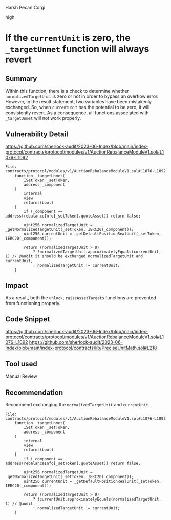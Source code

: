 Harsh Pecan Corgi

high

# If the `currentUnit` is zero, the `_targetUnmet` function will always revert


## Summary

Within this function, there is a check to determine whether `normalizedTargetUnit` is zero or not in order to bypass an overflow error. However, in the result statement, two variables have been mistakenly exchanged.
So, when `currentUnit` has the potential to be zero, it will consistently revert.
As a consequence, all functions associated with `_targetUnmet` will not work properly.

## Vulnerability Detail

https://github.com/sherlock-audit/2023-06-Index/blob/main/index-protocol/contracts/protocol/modules/v1/AuctionRebalanceModuleV1.sol#L1076-L1092

```solidity
File: contracts/protocol/modules/v1/AuctionRebalanceModuleV1.sol#L1076-L1092
    function _targetUnmet(
        ISetToken _setToken,
        address _component
    )
        internal
        view
        returns(bool)
    {
        if (_component == address(rebalanceInfo[_setToken].quoteAsset)) return false;

        uint256 normalizedTargetUnit = _getNormalizedTargetUnit(_setToken, IERC20(_component));
        uint256 currentUnit = _getDefaultPositionRealUnit(_setToken, IERC20(_component));

        return (normalizedTargetUnit > 0)
            ? !normalizedTargetUnit.approximatelyEquals(currentUnit, 1) // @audit it should be exchanged normalizedTargetUnit and currentUnit, 
            : normalizedTargetUnit != currentUnit;
    }

```

## Impact
As a result, both the `unlock`, `raiseAssetTargets` functions are prevented from functioning properly.

## Code Snippet

https://github.com/sherlock-audit/2023-06-Index/blob/main/index-protocol/contracts/protocol/modules/v1/AuctionRebalanceModuleV1.sol#L1076-L1092
https://github.com/sherlock-audit/2023-06-Index/blob/main/index-protocol/contracts/lib/PreciseUnitMath.sol#L218

## Tool used

Manual Review

## Recommendation

Recommend exchanging the `normalizedTargetUnit` and `currentUnit`.

```solidity
File: contracts/protocol/modules/v1/AuctionRebalanceModuleV1.sol#L1076-L1092
    function _targetUnmet(
        ISetToken _setToken,
        address _component
    )
        internal
        view
        returns(bool)
    {
        if (_component == address(rebalanceInfo[_setToken].quoteAsset)) return false;

        uint256 normalizedTargetUnit = _getNormalizedTargetUnit(_setToken, IERC20(_component));
        uint256 currentUnit = _getDefaultPositionRealUnit(_setToken, IERC20(_component));

        return (normalizedTargetUnit > 0)
            ? !currentUnit.approximatelyEquals(normalizedTargetUnit, 1) // @audit 
            : normalizedTargetUnit != currentUnit;
    }

```
